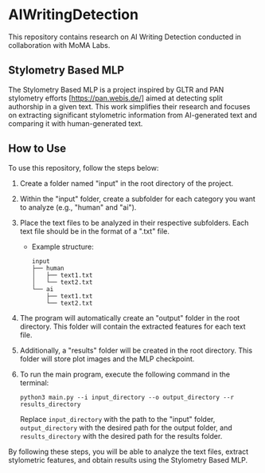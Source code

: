 # AIWritingDetection

This repository contains research on AI Writing Detection conducted in collaboration with MoMA Labs.

## Stylometry Based MLP

The Stylometry Based MLP is a project inspired by GLTR and PAN stylometry efforts [https://pan.webis.de/] aimed at detecting split authorship in a given text. This work simplifies their research and focuses on extracting significant stylometric information from AI-generated text and comparing it with human-generated text.

## How to Use

To use this repository, follow the steps below:

1. Create a folder named "input" in the root directory of the project.
2. Within the "input" folder, create a subfolder for each category you want to analyze (e.g., "human" and "ai").
3. Place the text files to be analyzed in their respective subfolders. Each text file should be in the format of a ".txt" file.
   - Example structure:
   
     ```
     input
     ├── human
     │   ├── text1.txt
     │   └── text2.txt
     └── ai
         ├── text1.txt
         └── text2.txt
     ```
4. The program will automatically create an "output" folder in the root directory. This folder will contain the extracted features for each text file.
5. Additionally, a "results" folder will be created in the root directory. This folder will store plot images and the MLP checkpoint.
6. To run the main program, execute the following command in the terminal:

   ```
   python3 main.py --i input_directory --o output_directory --r results_directory
   ```

   Replace `input_directory` with the path to the "input" folder, `output_directory` with the desired path for the output folder, and `results_directory` with the desired path for the results folder.

By following these steps, you will be able to analyze the text files, extract stylometric features, and obtain results using the Stylometry Based MLP.
